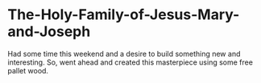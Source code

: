 # The-Holy-Family-of-Jesus-Mary-and-Joseph
Had some time this weekend and a desire to build something new and interesting. So, went ahead and created this masterpiece using some free pallet wood.
